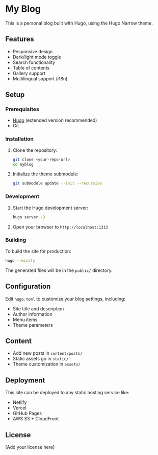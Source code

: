 # My Blog

This is a personal blog built with Hugo, using the Hugo Narrow theme.

## Features

- Responsive design
- Dark/light mode toggle
- Search functionality
- Table of contents
- Gallery support
- Multilingual support (i18n)

## Setup

### Prerequisites

- [Hugo](https://gohugo.io/getting-started/installing/) (extended version recommended)
- Git

### Installation

1. Clone the repository:
   ```bash
   git clone <your-repo-url>
   cd myblog
   ```

2. Initialize the theme submodule:
   ```bash
   git submodule update --init --recursive
   ```

### Development

1. Start the Hugo development server:
   ```bash
   hugo server -D
   ```

2. Open your browser to `http://localhost:1313`

### Building

To build the site for production:

```bash
hugo --minify
```

The generated files will be in the `public/` directory.

## Configuration

Edit `hugo.toml` to customize your blog settings, including:
- Site title and description
- Author information
- Menu items
- Theme parameters

## Content

- Add new posts in `content/posts/`
- Static assets go in `static/`
- Theme customization in `assets/`

## Deployment

This site can be deployed to any static hosting service like:
- Netlify
- Vercel
- GitHub Pages
- AWS S3 + CloudFront

## License

[Add your license here]